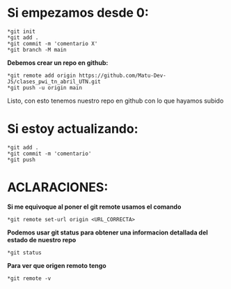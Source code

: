 # Si empezamos desde 0:
    *git init
    *git add .
    *git commit -m 'comentario X'
    *git branch -M main

**Debemos crear un repo en github:**

    *git remote add origin https://github.com/Matu-Dev-JS/clases_pwi_tn_abril_UTN.git
    *git push -u origin main

Listo, con esto tenemos nuestro repo en github con lo que hayamos subido

# Si estoy actualizando:

    *git add .
    *git commit -m 'comentario'
    *git push

# ACLARACIONES:

**Si me equivoque al poner el git remote usamos el comando**

    *git remote set-url origin <URL_CORRECTA>

**Podemos usar git status para obtener una informacion detallada del estado de nuestro repo**

    *git status

**Para ver que origen remoto tengo**

    *git remote -v